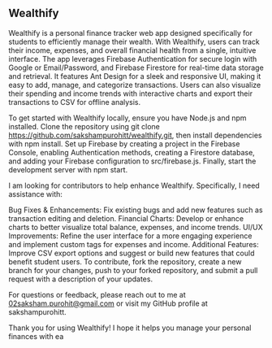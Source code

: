 <h2>Wealthify</h2>
Wealthify is a personal finance tracker web app designed specifically for students to efficiently manage their wealth. With Wealthify, users can track their income, expenses, and overall financial health from a single, intuitive interface. The app leverages Firebase Authentication for secure login with Google or Email/Password, and Firebase Firestore for real-time data storage and retrieval. It features Ant Design for a sleek and responsive UI, making it easy to add, manage, and categorize transactions. Users can also visualize their spending and income trends with interactive charts and export their transactions to CSV for offline analysis.

To get started with Wealthify locally, ensure you have Node.js and npm installed. Clone the repository using git clone https://github.com/sakshampurohitt/wealthify.git, then install dependencies with npm install. Set up Firebase by creating a project in the Firebase Console, enabling Authentication methods, creating a Firestore database, and adding your Firebase configuration to src/firebase.js. Finally, start the development server with npm start.

I am looking for contributors to help enhance Wealthify. Specifically, I need assistance with:

Bug Fixes & Enhancements: Fix existing bugs and add new features such as transaction editing and deletion.
Financial Charts: Develop or enhance charts to better visualize total balance, expenses, and income trends.
UI/UX Improvements: Refine the user interface for a more engaging experience and implement custom tags for expenses and income.
Additional Features: Improve CSV export options and suggest or build new features that could benefit student users.
To contribute, fork the repository, create a new branch for your changes, push to your forked repository, and submit a pull request with a description of your updates.

For questions or feedback, please reach out to me at 02saksham.purohit@gmail.com or visit my GitHub profile at sakshampurohitt.

Thank you for using Wealthify! I hope it helps you manage your personal finances with ea
